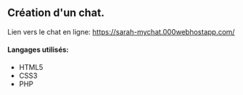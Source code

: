 ## Création d'un chat. 

Lien vers le chat en ligne: https://sarah-mychat.000webhostapp.com/

#### Langages utilisés:

* HTML5
* CSS3
* PHP


